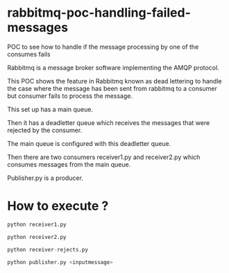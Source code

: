 # rabbitmq-poc-handling-failed-messages
POC to see how to handle if the message processing by one of the consumes fails

Rabbitmq is a message broker software implementing the AMQP protocol.

This POC shows the feature in Rabbitmq known as dead lettering to handle the case where the message
has been sent from rabbitmq to a consumer but consumer fails  to process the message.

This set up has a main queue.

Then it has a deadletter queue which receives the messages that were rejected by the consumer.

The main queue is configured with this deadletter queue.

Then there are two consumers receiver1.py and receiver2.py which consumes messages from the main queue.

Publisher.py is a producer.

# How to execute ?

```python
python receiver1.py

python receiver2.py

python receiver-rejects.py

python publisher.py <inputmessage>
```

